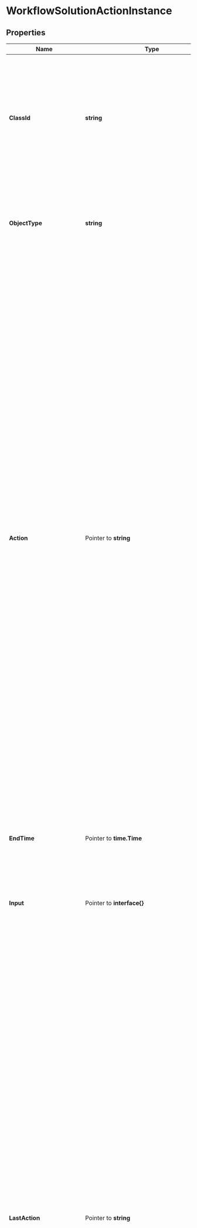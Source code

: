 # WorkflowSolutionActionInstance

## Properties

Name | Type | Description | Notes
------------ | ------------- | ------------- | -------------
**ClassId** | **string** | The fully-qualified name of the instantiated, concrete type. This property is used as a discriminator to identify the type of the payload when marshaling and unmarshaling data. | [default to "workflow.SolutionActionInstance"]
**ObjectType** | **string** | The fully-qualified name of the instantiated, concrete type. The value should be the same as the &#39;ClassId&#39; property. | [default to "workflow.SolutionActionInstance"]
**Action** | Pointer to **string** | Name of the action that needs to be performed on the solution instance. * &#x60;None&#x60; - No action is set, this is the default value for action field. * &#x60;Validate&#x60; - Validation the action instance inputs and run the validation workflows. * &#x60;Start&#x60; - Start a new execution of the action instance. * &#x60;Retry&#x60; - Retry the solution action instance from the beginning. * &#x60;RetryFailed&#x60; - Retry the workflow that has failed from the failure point. * &#x60;Cancel&#x60; - Cancel the core workflow that is in running or waiting state. This action can be used when the workflows are stuck and not progressing. * &#x60;Stop&#x60; - Stop the action instance which is in progress and didn&#39;t complete successfully. Use this action to clear the state and then delete the action instance. A completed action cannot be stopped. | [optional] [default to "None"]
**EndTime** | Pointer to **time.Time** | The time when the action was stopped or completed execution last time. | [optional] [readonly] 
**Input** | Pointer to **interface{}** | Inputs for a solution action and the format is specified by input definition of the solution action definition. | [optional] 
**LastAction** | Pointer to **string** | The last action that was issued on the action definition workflows is saved in this property. * &#x60;None&#x60; - No action is set, this is the default value for action field. * &#x60;Validate&#x60; - Validation the action instance inputs and run the validation workflows. * &#x60;Start&#x60; - Start a new execution of the action instance. * &#x60;Retry&#x60; - Retry the solution action instance from the beginning. * &#x60;RetryFailed&#x60; - Retry the workflow that has failed from the failure point. * &#x60;Cancel&#x60; - Cancel the core workflow that is in running or waiting state. This action can be used when the workflows are stuck and not progressing. * &#x60;Stop&#x60; - Stop the action instance which is in progress and didn&#39;t complete successfully. Use this action to clear the state and then delete the action instance. A completed action cannot be stopped. | [optional] [readonly] [default to "None"]
**Name** | Pointer to **string** | Name for the action instance is created in the system by appending name of the solution instance to the name of the action definition. | [optional] [readonly] 
**StartTime** | Pointer to **time.Time** | The time when the action was started for execution last time. | [optional] [readonly] 
**Status** | Pointer to **string** | State of the solution action instance. * &#x60;NotStarted&#x60; - Solution action is not yet started and it is in a draft mode. A solution action instance can be deleted in this state. * &#x60;Validating&#x60; - A validate action has been triggered on the action and until it completes the start action cannot be issued. * &#x60;InProgress&#x60; - An action is in progress and until that action has reached a final state, another action cannot be started. * &#x60;Failed&#x60; - The action on the solution failed and can be retried. * &#x60;Completed&#x60; - The action on the solution completed successfully. * &#x60;Stopping&#x60; - The stop action is running on the action instance. | [optional] [readonly] [default to "NotStarted"]
**ActionWorkflowInfo** | Pointer to [**WorkflowWorkflowInfoRelationship**](WorkflowWorkflowInfoRelationship.md) |  | [optional] 
**SolutionActionDefinition** | Pointer to [**WorkflowSolutionActionDefinitionRelationship**](WorkflowSolutionActionDefinitionRelationship.md) |  | [optional] 
**SolutionDefinition** | Pointer to [**WorkflowSolutionDefinitionRelationship**](WorkflowSolutionDefinitionRelationship.md) |  | [optional] 
**SolutionInstance** | Pointer to [**WorkflowSolutionInstanceRelationship**](WorkflowSolutionInstanceRelationship.md) |  | [optional] 
**StopWorkflowInfo** | Pointer to [**WorkflowWorkflowInfoRelationship**](WorkflowWorkflowInfoRelationship.md) |  | [optional] 
**ValidationWorkflowInfo** | Pointer to [**WorkflowWorkflowInfoRelationship**](WorkflowWorkflowInfoRelationship.md) |  | [optional] 

## Methods

### NewWorkflowSolutionActionInstance

`func NewWorkflowSolutionActionInstance(classId string, objectType string, ) *WorkflowSolutionActionInstance`

NewWorkflowSolutionActionInstance instantiates a new WorkflowSolutionActionInstance object
This constructor will assign default values to properties that have it defined,
and makes sure properties required by API are set, but the set of arguments
will change when the set of required properties is changed

### NewWorkflowSolutionActionInstanceWithDefaults

`func NewWorkflowSolutionActionInstanceWithDefaults() *WorkflowSolutionActionInstance`

NewWorkflowSolutionActionInstanceWithDefaults instantiates a new WorkflowSolutionActionInstance object
This constructor will only assign default values to properties that have it defined,
but it doesn't guarantee that properties required by API are set

### GetClassId

`func (o *WorkflowSolutionActionInstance) GetClassId() string`

GetClassId returns the ClassId field if non-nil, zero value otherwise.

### GetClassIdOk

`func (o *WorkflowSolutionActionInstance) GetClassIdOk() (*string, bool)`

GetClassIdOk returns a tuple with the ClassId field if it's non-nil, zero value otherwise
and a boolean to check if the value has been set.

### SetClassId

`func (o *WorkflowSolutionActionInstance) SetClassId(v string)`

SetClassId sets ClassId field to given value.


### GetObjectType

`func (o *WorkflowSolutionActionInstance) GetObjectType() string`

GetObjectType returns the ObjectType field if non-nil, zero value otherwise.

### GetObjectTypeOk

`func (o *WorkflowSolutionActionInstance) GetObjectTypeOk() (*string, bool)`

GetObjectTypeOk returns a tuple with the ObjectType field if it's non-nil, zero value otherwise
and a boolean to check if the value has been set.

### SetObjectType

`func (o *WorkflowSolutionActionInstance) SetObjectType(v string)`

SetObjectType sets ObjectType field to given value.


### GetAction

`func (o *WorkflowSolutionActionInstance) GetAction() string`

GetAction returns the Action field if non-nil, zero value otherwise.

### GetActionOk

`func (o *WorkflowSolutionActionInstance) GetActionOk() (*string, bool)`

GetActionOk returns a tuple with the Action field if it's non-nil, zero value otherwise
and a boolean to check if the value has been set.

### SetAction

`func (o *WorkflowSolutionActionInstance) SetAction(v string)`

SetAction sets Action field to given value.

### HasAction

`func (o *WorkflowSolutionActionInstance) HasAction() bool`

HasAction returns a boolean if a field has been set.

### GetEndTime

`func (o *WorkflowSolutionActionInstance) GetEndTime() time.Time`

GetEndTime returns the EndTime field if non-nil, zero value otherwise.

### GetEndTimeOk

`func (o *WorkflowSolutionActionInstance) GetEndTimeOk() (*time.Time, bool)`

GetEndTimeOk returns a tuple with the EndTime field if it's non-nil, zero value otherwise
and a boolean to check if the value has been set.

### SetEndTime

`func (o *WorkflowSolutionActionInstance) SetEndTime(v time.Time)`

SetEndTime sets EndTime field to given value.

### HasEndTime

`func (o *WorkflowSolutionActionInstance) HasEndTime() bool`

HasEndTime returns a boolean if a field has been set.

### GetInput

`func (o *WorkflowSolutionActionInstance) GetInput() interface{}`

GetInput returns the Input field if non-nil, zero value otherwise.

### GetInputOk

`func (o *WorkflowSolutionActionInstance) GetInputOk() (*interface{}, bool)`

GetInputOk returns a tuple with the Input field if it's non-nil, zero value otherwise
and a boolean to check if the value has been set.

### SetInput

`func (o *WorkflowSolutionActionInstance) SetInput(v interface{})`

SetInput sets Input field to given value.

### HasInput

`func (o *WorkflowSolutionActionInstance) HasInput() bool`

HasInput returns a boolean if a field has been set.

### SetInputNil

`func (o *WorkflowSolutionActionInstance) SetInputNil(b bool)`

 SetInputNil sets the value for Input to be an explicit nil

### UnsetInput
`func (o *WorkflowSolutionActionInstance) UnsetInput()`

UnsetInput ensures that no value is present for Input, not even an explicit nil
### GetLastAction

`func (o *WorkflowSolutionActionInstance) GetLastAction() string`

GetLastAction returns the LastAction field if non-nil, zero value otherwise.

### GetLastActionOk

`func (o *WorkflowSolutionActionInstance) GetLastActionOk() (*string, bool)`

GetLastActionOk returns a tuple with the LastAction field if it's non-nil, zero value otherwise
and a boolean to check if the value has been set.

### SetLastAction

`func (o *WorkflowSolutionActionInstance) SetLastAction(v string)`

SetLastAction sets LastAction field to given value.

### HasLastAction

`func (o *WorkflowSolutionActionInstance) HasLastAction() bool`

HasLastAction returns a boolean if a field has been set.

### GetName

`func (o *WorkflowSolutionActionInstance) GetName() string`

GetName returns the Name field if non-nil, zero value otherwise.

### GetNameOk

`func (o *WorkflowSolutionActionInstance) GetNameOk() (*string, bool)`

GetNameOk returns a tuple with the Name field if it's non-nil, zero value otherwise
and a boolean to check if the value has been set.

### SetName

`func (o *WorkflowSolutionActionInstance) SetName(v string)`

SetName sets Name field to given value.

### HasName

`func (o *WorkflowSolutionActionInstance) HasName() bool`

HasName returns a boolean if a field has been set.

### GetStartTime

`func (o *WorkflowSolutionActionInstance) GetStartTime() time.Time`

GetStartTime returns the StartTime field if non-nil, zero value otherwise.

### GetStartTimeOk

`func (o *WorkflowSolutionActionInstance) GetStartTimeOk() (*time.Time, bool)`

GetStartTimeOk returns a tuple with the StartTime field if it's non-nil, zero value otherwise
and a boolean to check if the value has been set.

### SetStartTime

`func (o *WorkflowSolutionActionInstance) SetStartTime(v time.Time)`

SetStartTime sets StartTime field to given value.

### HasStartTime

`func (o *WorkflowSolutionActionInstance) HasStartTime() bool`

HasStartTime returns a boolean if a field has been set.

### GetStatus

`func (o *WorkflowSolutionActionInstance) GetStatus() string`

GetStatus returns the Status field if non-nil, zero value otherwise.

### GetStatusOk

`func (o *WorkflowSolutionActionInstance) GetStatusOk() (*string, bool)`

GetStatusOk returns a tuple with the Status field if it's non-nil, zero value otherwise
and a boolean to check if the value has been set.

### SetStatus

`func (o *WorkflowSolutionActionInstance) SetStatus(v string)`

SetStatus sets Status field to given value.

### HasStatus

`func (o *WorkflowSolutionActionInstance) HasStatus() bool`

HasStatus returns a boolean if a field has been set.

### GetActionWorkflowInfo

`func (o *WorkflowSolutionActionInstance) GetActionWorkflowInfo() WorkflowWorkflowInfoRelationship`

GetActionWorkflowInfo returns the ActionWorkflowInfo field if non-nil, zero value otherwise.

### GetActionWorkflowInfoOk

`func (o *WorkflowSolutionActionInstance) GetActionWorkflowInfoOk() (*WorkflowWorkflowInfoRelationship, bool)`

GetActionWorkflowInfoOk returns a tuple with the ActionWorkflowInfo field if it's non-nil, zero value otherwise
and a boolean to check if the value has been set.

### SetActionWorkflowInfo

`func (o *WorkflowSolutionActionInstance) SetActionWorkflowInfo(v WorkflowWorkflowInfoRelationship)`

SetActionWorkflowInfo sets ActionWorkflowInfo field to given value.

### HasActionWorkflowInfo

`func (o *WorkflowSolutionActionInstance) HasActionWorkflowInfo() bool`

HasActionWorkflowInfo returns a boolean if a field has been set.

### GetSolutionActionDefinition

`func (o *WorkflowSolutionActionInstance) GetSolutionActionDefinition() WorkflowSolutionActionDefinitionRelationship`

GetSolutionActionDefinition returns the SolutionActionDefinition field if non-nil, zero value otherwise.

### GetSolutionActionDefinitionOk

`func (o *WorkflowSolutionActionInstance) GetSolutionActionDefinitionOk() (*WorkflowSolutionActionDefinitionRelationship, bool)`

GetSolutionActionDefinitionOk returns a tuple with the SolutionActionDefinition field if it's non-nil, zero value otherwise
and a boolean to check if the value has been set.

### SetSolutionActionDefinition

`func (o *WorkflowSolutionActionInstance) SetSolutionActionDefinition(v WorkflowSolutionActionDefinitionRelationship)`

SetSolutionActionDefinition sets SolutionActionDefinition field to given value.

### HasSolutionActionDefinition

`func (o *WorkflowSolutionActionInstance) HasSolutionActionDefinition() bool`

HasSolutionActionDefinition returns a boolean if a field has been set.

### GetSolutionDefinition

`func (o *WorkflowSolutionActionInstance) GetSolutionDefinition() WorkflowSolutionDefinitionRelationship`

GetSolutionDefinition returns the SolutionDefinition field if non-nil, zero value otherwise.

### GetSolutionDefinitionOk

`func (o *WorkflowSolutionActionInstance) GetSolutionDefinitionOk() (*WorkflowSolutionDefinitionRelationship, bool)`

GetSolutionDefinitionOk returns a tuple with the SolutionDefinition field if it's non-nil, zero value otherwise
and a boolean to check if the value has been set.

### SetSolutionDefinition

`func (o *WorkflowSolutionActionInstance) SetSolutionDefinition(v WorkflowSolutionDefinitionRelationship)`

SetSolutionDefinition sets SolutionDefinition field to given value.

### HasSolutionDefinition

`func (o *WorkflowSolutionActionInstance) HasSolutionDefinition() bool`

HasSolutionDefinition returns a boolean if a field has been set.

### GetSolutionInstance

`func (o *WorkflowSolutionActionInstance) GetSolutionInstance() WorkflowSolutionInstanceRelationship`

GetSolutionInstance returns the SolutionInstance field if non-nil, zero value otherwise.

### GetSolutionInstanceOk

`func (o *WorkflowSolutionActionInstance) GetSolutionInstanceOk() (*WorkflowSolutionInstanceRelationship, bool)`

GetSolutionInstanceOk returns a tuple with the SolutionInstance field if it's non-nil, zero value otherwise
and a boolean to check if the value has been set.

### SetSolutionInstance

`func (o *WorkflowSolutionActionInstance) SetSolutionInstance(v WorkflowSolutionInstanceRelationship)`

SetSolutionInstance sets SolutionInstance field to given value.

### HasSolutionInstance

`func (o *WorkflowSolutionActionInstance) HasSolutionInstance() bool`

HasSolutionInstance returns a boolean if a field has been set.

### GetStopWorkflowInfo

`func (o *WorkflowSolutionActionInstance) GetStopWorkflowInfo() WorkflowWorkflowInfoRelationship`

GetStopWorkflowInfo returns the StopWorkflowInfo field if non-nil, zero value otherwise.

### GetStopWorkflowInfoOk

`func (o *WorkflowSolutionActionInstance) GetStopWorkflowInfoOk() (*WorkflowWorkflowInfoRelationship, bool)`

GetStopWorkflowInfoOk returns a tuple with the StopWorkflowInfo field if it's non-nil, zero value otherwise
and a boolean to check if the value has been set.

### SetStopWorkflowInfo

`func (o *WorkflowSolutionActionInstance) SetStopWorkflowInfo(v WorkflowWorkflowInfoRelationship)`

SetStopWorkflowInfo sets StopWorkflowInfo field to given value.

### HasStopWorkflowInfo

`func (o *WorkflowSolutionActionInstance) HasStopWorkflowInfo() bool`

HasStopWorkflowInfo returns a boolean if a field has been set.

### GetValidationWorkflowInfo

`func (o *WorkflowSolutionActionInstance) GetValidationWorkflowInfo() WorkflowWorkflowInfoRelationship`

GetValidationWorkflowInfo returns the ValidationWorkflowInfo field if non-nil, zero value otherwise.

### GetValidationWorkflowInfoOk

`func (o *WorkflowSolutionActionInstance) GetValidationWorkflowInfoOk() (*WorkflowWorkflowInfoRelationship, bool)`

GetValidationWorkflowInfoOk returns a tuple with the ValidationWorkflowInfo field if it's non-nil, zero value otherwise
and a boolean to check if the value has been set.

### SetValidationWorkflowInfo

`func (o *WorkflowSolutionActionInstance) SetValidationWorkflowInfo(v WorkflowWorkflowInfoRelationship)`

SetValidationWorkflowInfo sets ValidationWorkflowInfo field to given value.

### HasValidationWorkflowInfo

`func (o *WorkflowSolutionActionInstance) HasValidationWorkflowInfo() bool`

HasValidationWorkflowInfo returns a boolean if a field has been set.


[[Back to Model list]](../README.md#documentation-for-models) [[Back to API list]](../README.md#documentation-for-api-endpoints) [[Back to README]](../README.md)


